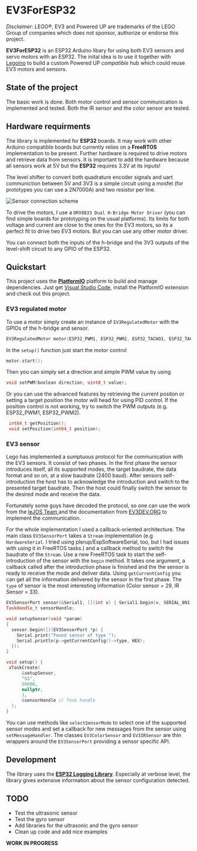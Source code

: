 # EV3ForESP32

*Disclaimer*: LEGO®, EV3 and Powered UP are trademarks of the LEGO Group of companies which does not sponsor, authorize or endorse this project.

__EV3ForESP32__ is an ESP32 Arduino libary for using both EV3 sensors and servo motors with an ESP32. The inital idea is to use it together with [Legoino](https://github.com/corneliusmunz/legoino) to build a custom Powered UP *compatible* hub which could reuse EV3 motors and sensors.

## State of the project

The basic work is done. Both motor control and sensor communication is implemented and tested. Both the IR sensor and the color sensor are tested.

## Hardware requirments

The library is implemented for __ESP32__ boards. It may work with other Arduino compatible boards but currently relies on a __FreeRTOS__ implementation to be present.
Further hardware is required to drive motors and retrieve data from sensors. It is important to add the hardware because all sensors work at 5V but the __ESP32__ requires 3.3V at its inputs!

The level shifter to convert both quadrature encoder signals and uart communiction between 5V and 3V3 is a simple circuit using a mosfet (for prototypes you can use a 2N7000A) and two resistor per line.

![Sensor connection scheme](https://raw.githubusercontent.com/StefansProjects/EV3ForESP32/main/doc/sensor_connection.png)

To drive the motors, I use a `DRV8833 Dual H-Bridge Motor Driver` (you can find simple boards for prototyping on the usual platforms). Its limits for both voltage and current are close to the ones for the EV3 motors, so its a perfect fit to drive two EV3 motors. But you can use any other motor driver.

You can connect both the inputs of the h-bridge and the 3V3 outputs of the level-shift circuit to any GPIO of the ESP32.

## Quickstart

This project uses the [**PlatformIO**](https://platformio.org/) platform to build and manage dependencies. Just get [Visual Studio Code](https://platformio.org/install/ide?install=vscode), install the PlatformIO extension and check out this project. 

### EV3 regulated motor

To use a motor simply create an instance of `EV3RegulatedMotor` with the GPIOs of the h-bridge and sensor.

```C++
EV3RegulatedMotor motor(ESP32_PWM1, ESP32_PWM2, ESP32_TACHO1, ESP32_TACHO2);
```

In the `setup()` function just start the motor control

```C++
motor.start();
```

Then you can simply set a direction and simple PWM value by using

```C++
void setPWM(boolean direction, uint8_t value);
```

Or you can use the advanced features by retrieving the current positon or setting a target position the motor will head for using PID control. If the position control is not working, try to switch the PWM outputs (e.g. ESP32_PWM1, ESP32_PWM2).

```C++
 int64_t getPosition();
 void setPosition(int64_t position);
```

### EV3 sensor

Lego has implemented a sumptuous protocol for the communication with the EV3 sensors. It consist of two phases.
In the first phase the sensor introduces itself, all its supported modes, the target baudrate, the data format and so on, at a slow baudrate (2400 baud). After sensors self-introduction the host has to acknowledge the introduction and switch to the presented target baudrate. Then the host could finally switch the sensor to the desired mode and receive the data.

Fortunately some guys have decoded the protocol, so one can use the work from the [leJOS Team ](https://sourceforge.net/p/lejos/wiki/UART%20Sensor%20Protocol/) and the documentation from [EV3DEV.ORG](http://docs.ev3dev.org/projects/lego-linux-drivers/en/ev3dev-jessie/sensor_data.html) to implement the communication.

For the whole implementation I used a callback-oriented architecture. The main class `EV3SensorPort` takes a `Stream` implementation (e.g `HardwareSerial`. I tried using plerup/EspSoftwareSerial, too, but I had issues with using it in FreeRTOS tasks.) and a callback method to switch the baudrate of the `Stream`.
Use a new FreeRTOS task to start the self-introduction of the sensor with the `begin` method. It takes one argument, a callback called after the introduction phase is finished and the the sensor is ready to receive the mode and deliver data. Using `getCurrentConfig` you can get all the information delivered by the sensor in the first phase. The `type` of sensor is the most interesting information (Color sensor = 29, IR Sensor = 33).

```C++
EV3SensorPort sensor(&Serial1, [](int v) { Serial1.begin(v, SERIAL_8N1, ESP32_TACHO2, ESP32_TACHO1); });
TaskHandle_t sensorHandle;

void setupSensor(void *param)
{
  sensor.begin([](EV3SensorPort *p) {
    Serial.print("Found sensor of type ");
    Serial.println(p->getCurrentConfig()->type, HEX);
  });
}

void setup() {
 xTaskCreate(
      &setupSensor,
      "S1",
      50000,
      nullptr,
      1,
      &sensorHandle // Task handle
  );
}
```

You can use methods like `selectSensorMode` to select one of the supported sensor modes and set a callback for new messages from the sensor using `setMessageHandler`.
The classes `EV3ColorSensor` and `EV3IRSensor` are thin wrappers around the `EV3SensorPort` providing a sensor specific API.

## Development

The library uses the [**ESP32 Logging Library**](https://docs.espressif.com/projects/esp-idf/en/latest/esp32/api-reference/system/log.html). Especially at verbose level, the library gives extensive information about the sensor configuration detected.

## TODO

* Test the ultrasonic sensor
* Test the gyro sensor
* Add libraries for the ultrasonic and the gyro sensor
* Clean up code and add nice examples

**WORK IN PROGRESS**

